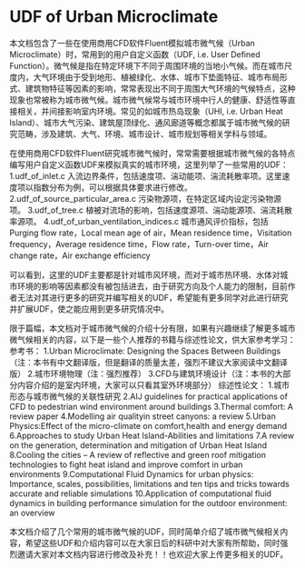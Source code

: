 # UDF of Urban Microclimate
本文档包含了一些在使用商用CFD软件Fluent模拟城市微气候（Urban Microclimate）时，常用到的用户自定义函数（UDF, i.e. User Defined Function）。微气候是指在特定环境下不同于周围环境的当地小气候。而在城市尺度内，大气环境由于受到地形、植被绿化、水体、城市下垫面特征、城市布局形式、建筑物特征等因素的影响，常常表现出不同于周围大气环境的气候特点，这种现象也常被称为城市微气候。城市微气候常与城市环境中行人的健康、舒适性等直接相关，并间接影响室内环境。常见的如城市热岛现象（UHI, i.e. Urban Heat Island）、城市大气污染、建筑屋顶绿化、通风廊道等概念都属于城市微气候的研究范畴，涉及建筑、大气、环境、城市设计、城市规划等相关学科与领域。

在使用商用CFD软件Fluent研究城市微气候时，常常需要根据城市微气候的各特点编写用户自定义函数UDF来模拟真实的城市环境，这里列举了一些常用的UDF：
1.udf_of_inlet.c 入流边界条件，包括速度项、湍动能项、湍流耗散率项。这里速度项以指数分布为例，可以根据具体要求进行修改。
2.udf_of_source_particular_area.c 污染物源项，在特定区域内设定污染物源项。
3.udf_of_tree.c 植被对流场的影响，包括速度源项、湍动能源项、湍流耗散率源项。
4.udf_of_urban_ventilation_indices.c 城市通风评价指标，包括Purging flow rate，Local mean age of air，Mean residence time，Visitation frequency，Average residence time，Flow rate，Turn-over time，Air change rate，Air exchange efficiency

可以看到，这里的UDF主要都是针对城市风环境，而对于城市热环境、水体对城市环境的影响等因素都没有被包括进去，由于研究方向及个人能力的限制，目前作者无法对其进行更多的研究并编写相关的UDF，希望能有更多同学对此进行研究并扩展UDF，使之能应用到更多研究情况中。

限于篇幅，本文档对于城市微气候的介绍十分有限，如果有兴趣继续了解更多城市微气候相关的内容，以下是一些个人推荐的书籍与综述性论文，供大家参考学习：
参考书：
1.Urban Microclimate: Designing the Spaces Between Buildings（注：本书有中文翻译版，但是翻译的质量太差，强烈不建议大家阅读中文翻译版）
2.城市环境物理（注：强烈推荐）
3.CFD与建筑环境设计（注：本书的大部分内容介绍的是室内环境，大家可以只看其室外环境部分）
综述性论文：
1.城市形态与城市微气候的关联性研究
2.AIJ guidelines for practical applications of CFD to pedestrian wind environment around buildings
3.Thermal comfort: A review paper
4.Modelling air qualityin street canyons: a review
5.Urban Physics:Effect of the micro-climate on comfort,health and energy demand
6.Approaches to study Urban Heat Island-Abilities and limitations
7.A review on the generation, determination and mitigation of Urban Heat Island
8.Cooling the cities – A review of reflective and green roof mitigation technologies to fight heat island and improve comfort in urban environments
9.Computational Fluid Dynamics for urban physics: Importance, scales, possibilities, limitations and ten tips and tricks towards accurate and reliable simulations
10.Application of computational fluid dynamics in building performance simulation for the outdoor environment: an overview

本文档介绍了几个常用的城市微气候的UDF，同时简单介绍了城市微气候相关内容，希望这些UDF和介绍内容可以在大家日后的科研中对大家有所帮助，同时强烈邀请大家对本文档内容进行修改及补充！！也欢迎大家上传更多相关的UDF。
